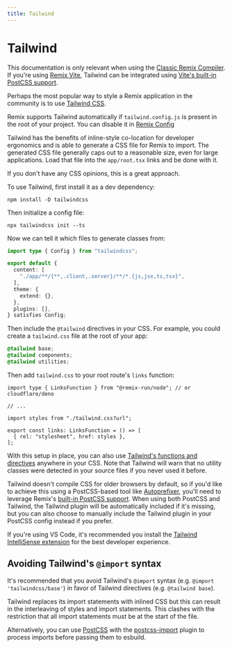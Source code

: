 ```yaml
---
title: Tailwind
---
```


# Tailwind

<docs-warning>This documentation is only relevant when using the [Classic Remix Compiler][classic-remix-compiler]. If you're using [Remix Vite][remix-vite], Tailwind can be integrated using [Vite's built-in PostCSS support][vite-postcss].</docs-warning>

Perhaps the most popular way to style a Remix application in the community is to use [Tailwind CSS][tailwind].

Remix supports Tailwind automatically if `tailwind.config.js` is present in the root of your project. You can disable it in [Remix Config][remix_config]

Tailwind has the benefits of inline-style co-location for developer ergonomics and is able to generate a CSS file for Remix to import. The generated CSS file generally caps out to a reasonable size, even for large applications. Load that file into the `app/root.tsx` links and be done with it.

If you don't have any CSS opinions, this is a great approach.

To use Tailwind, first install it as a dev dependency:

```shellscript nonumber
npm install -D tailwindcss
```

Then initialize a config file:

```shellscript nonumber
npx tailwindcss init --ts
```

Now we can tell it which files to generate classes from:

```ts filename=tailwind.config.ts lines=[4]
import type { Config } from "tailwindcss";

export default {
  content: [
    "./app/**/{**,.client,.server}/**/*.{js,jsx,ts,tsx}",
  ],
  theme: {
    extend: {},
  },
  plugins: [],
} satisfies Config;
```

Then include the `@tailwind` directives in your CSS. For example, you could create a `tailwind.css` file at the root of your app:

```css filename=app/tailwind.css
@tailwind base;
@tailwind components;
@tailwind utilities;
```

Then add `tailwind.css` to your root route's `links` function:

```tsx filename=app/root.tsx
import type { LinksFunction } from "@remix-run/node"; // or cloudflare/deno

// ...

import styles from "./tailwind.css?url";

export const links: LinksFunction = () => [
  { rel: "stylesheet", href: styles },
];
```

With this setup in place, you can also use [Tailwind's functions and directives][tailwind-functions-and-directives] anywhere in your CSS. Note that Tailwind will warn that no utility classes were detected in your source files if you never used it before.

Tailwind doesn't compile CSS for older browsers by default, so if you'd like to achieve this using a PostCSS-based tool like [Autoprefixer][autoprefixer], you'll need to leverage Remix's [built-in PostCSS support][built-in-post-css-support]. When using both PostCSS and Tailwind, the Tailwind plugin will be automatically included if it's missing, but you can also choose to manually include the Tailwind plugin in your PostCSS config instead if you prefer.

If you're using VS Code, it's recommended you install the [Tailwind IntelliSense extension][tailwind-intelli-sense-extension] for the best developer experience.

## Avoiding Tailwind's `@import` syntax

It's recommended that you avoid Tailwind's `@import` syntax (e.g. `@import 'tailwindcss/base'`) in favor of Tailwind directives (e.g. `@tailwind base`).

Tailwind replaces its import statements with inlined CSS but this can result in the interleaving of styles and import statements. This clashes with the restriction that all import statements must be at the start of the file.

Alternatively, you can use [PostCSS][built-in-post-css-support] with the [postcss-import] plugin to process imports before passing them to esbuild.

[tailwind]: https://tailwindcss.com
[remix_config]: ../file-conventions/remix-config#tailwind
[tailwind-functions-and-directives]: https://tailwindcss.com/docs/functions-and-directives
[autoprefixer]: https://github.com/postcss/autoprefixer
[built-in-post-css-support]: ./postcss
[tailwind-intelli-sense-extension]: https://marketplace.visualstudio.com/items?itemName=bradlc.vscode-tailwindcss
[postcss-import]: https://github.com/postcss/postcss-import
[classic-remix-compiler]: ../guides/vite#classic-remix-compiler-vs-remix-vite
[remix-vite]: ../guides/vite
[vite-postcss]: https://vitejs.dev/guide/features#postcss
